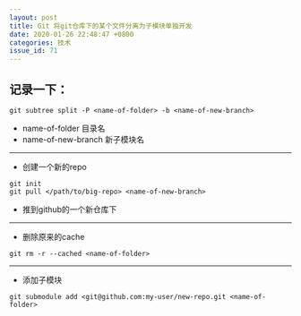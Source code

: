```yaml
---
layout: post
title: Git 将git仓库下的某个文件分离为子模块单独开发
date: 2020-01-26 22:48:47 +0800
categories: 技术
issue_id: 71
--- 
```

记录一下：
- 
```
git subtree split -P <name-of-folder> -b <name-of-new-branch> 
```
  - name-of-folder 目录名
  - name-of-new-branch 新子模块名
---

- 创建一个新的repo
```
git init
git pull </path/to/big-repo> <name-of-new-branch>
```
- 推到github的一个新仓库下
---
- 删除原来的cache
```
git rm -r --cached <name-of-folder>
```
---
- 添加子模块
```
git submodule add <git@github.com:my-user/new-repo.git <name-of-folder>
```



